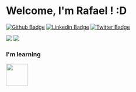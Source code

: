 # Welcome, I'm Rafael ! :D

[![Github Badge](https://img.shields.io/badge/-Github-000?style=flat-square&logo=Github&logoColor=white&link=https://github.com/RafaelOAssis)](https://github.com/RafaelOAssis)
[![Linkedin Badge](https://img.shields.io/badge/-LinkedIn-blue?style=flat-square&logo=Linkedin&logoColor=white&link=https://www.linkedin.com/in/rafael-oliveira-127ab9234/)](https://www.linkedin.com/in/rafael-oliveira-127ab9234/)
[![Twitter Badge](https://img.shields.io/badge/-Twitter-1ca0f1?style=flat-square&labelColor=1ca0f1&logo=twitter&logoColor=white&link=https://twitter.com/rafaeloassis)](https://twitter.com/rafaeloassis)

<div>
          <img src="https://github-readme-stats.vercel.app/api?username=rafaeloassis&show_icons=True&theme=radical")](https://github.com/rafaeloassis)>
          <img src="https://github-readme-stats.vercel.app/api/top-langs/?username=rafaeloassis&layout=compact&langs_count=6&theme=radical&hide_progress=false">
</div>

### I'm learning
<img src="https://cdn.jsdelivr.net/gh/devicons/devicon/icons/python/python-original-wordmark.svg" width="60" height="60"/>


